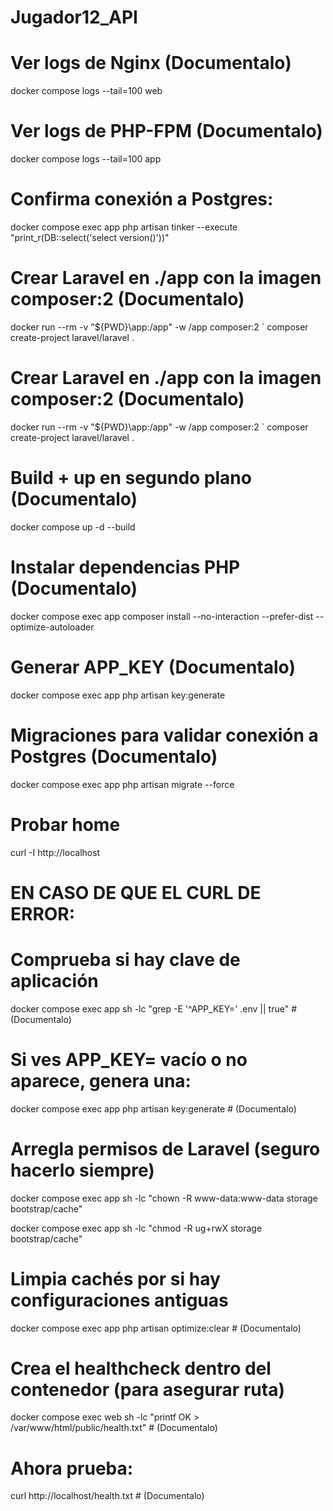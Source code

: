 # Jugador12_API

# Ver logs de Nginx (Documentalo)

docker compose logs --tail=100 web

# Ver logs de PHP-FPM (Documentalo)

docker compose logs --tail=100 app

# Confirma conexión a Postgres:

docker compose exec app php artisan tinker --execute "print_r(DB::select('select version()'))"

# Crear Laravel en ./app con la imagen composer:2 (Documentalo)

docker run --rm -v "${PWD}\app:/app" -w /app composer:2 `
composer create-project laravel/laravel .

# Crear Laravel en ./app con la imagen composer:2 (Documentalo)

docker run --rm -v "${PWD}\app:/app" -w /app composer:2 `
composer create-project laravel/laravel .

# Build + up en segundo plano (Documentalo)

docker compose up -d --build

# Instalar dependencias PHP (Documentalo)

docker compose exec app composer install --no-interaction --prefer-dist --optimize-autoloader

# Generar APP_KEY (Documentalo)

docker compose exec app php artisan key:generate

# Migraciones para validar conexión a Postgres (Documentalo)

docker compose exec app php artisan migrate --force

# Probar home

curl -I http://localhost

# EN CASO DE QUE EL CURL DE ERROR:

# Comprueba si hay clave de aplicación

docker compose exec app sh -lc "grep -E '^APP_KEY=' .env || true" # (Documentalo)

# Si ves APP_KEY= vacío o no aparece, genera una:

docker compose exec app php artisan key:generate # (Documentalo)

# Arregla permisos de Laravel (seguro hacerlo siempre)

docker compose exec app sh -lc "chown -R www-data:www-data storage bootstrap/cache"

docker compose exec app sh -lc "chmod -R ug+rwX storage bootstrap/cache"

# Limpia cachés por si hay configuraciones antiguas

docker compose exec app php artisan optimize:clear # (Documentalo)

# Crea el healthcheck dentro del contenedor (para asegurar ruta)

docker compose exec web sh -lc "printf OK > /var/www/html/public/health.txt" # (Documentalo)

# Ahora prueba:

curl http://localhost/health.txt # (Documentalo)
